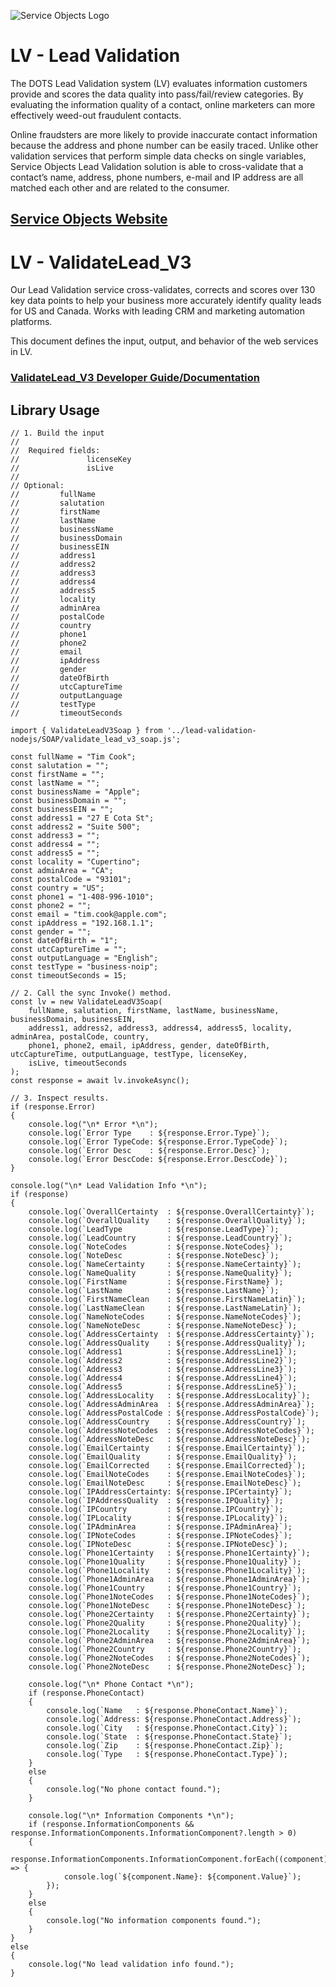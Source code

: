 ﻿![Service Objects Logo](https://www.serviceobjects.com/wp-content/uploads/2021/05/SO-Logo-with-TM.gif "Service Objects Logo")

# LV - Lead Validation

The DOTS Lead Validation system (LV) evaluates information customers provide and scores the data quality into pass/fail/review categories. By evaluating the information quality of a contact, online marketers can more effectively weed-out fraudulent contacts.

Online fraudsters are more likely to provide inaccurate contact information because the address and phone number can be easily traced. Unlike other validation services that perform simple data checks on single variables, Service Objects Lead Validation solution is able to cross-validate that a contact’s name, address, phone numbers, e-mail and IP address are all matched each other and are related to the consumer.

## [Service Objects Website](https://serviceobjects.com)

# LV - ValidateLead_V3

Our Lead Validation service cross-validates, corrects and scores over 130 key data points to help your business more accurately identify quality leads for US and Canada. Works with leading CRM and marketing automation platforms.

This document defines the input, output, and behavior of the web services in LV.

### [ValidateLead_V3 Developer Guide/Documentation](https://www.serviceobjects.com/docs/dots-lead-validation/lv-operations/lv-validatelead_v3-recommended-operation/)

## Library Usage

```
// 1. Build the input
//
//  Required fields:
//               licenseKey
//               isLive
// 
// Optional:
//         fullName
//         salutation
//         firstName
//         lastName
//         businessName
//         businessDomain
//         businessEIN
//         address1
//         address2
//         address3
//         address4
//         address5
//         locality
//         adminArea
//         postalCode
//         country
//         phone1
//         phone2
//         email
//         ipAddress
//         gender
//         dateOfBirth
//         utcCaptureTime
//         outputLanguage
//         testType
//         timeoutSeconds

import { ValidateLeadV3Soap } from '../lead-validation-nodejs/SOAP/validate_lead_v3_soap.js';

const fullName = "Tim Cook";
const salutation = "";
const firstName = "";
const lastName = "";
const businessName = "Apple";
const businessDomain = "";
const businessEIN = "";
const address1 = "27 E Cota St";
const address2 = "Suite 500";
const address3 = "";
const address4 = "";
const address5 = "";
const locality = "Cupertino";
const adminArea = "CA";
const postalCode = "93101";
const country = "US";
const phone1 = "1-408-996-1010";
const phone2 = "";
const email = "tim.cook@apple.com";
const ipAddress = "192.168.1.1";
const gender = "";
const dateOfBirth = "1";
const utcCaptureTime = "";
const outputLanguage = "English";
const testType = "business-noip";
const timeoutSeconds = 15;

// 2. Call the sync Invoke() method.
const lv = new ValidateLeadV3Soap(
    fullName, salutation, firstName, lastName, businessName, businessDomain, businessEIN,
    address1, address2, address3, address4, address5, locality, adminArea, postalCode, country,
    phone1, phone2, email, ipAddress, gender, dateOfBirth, utcCaptureTime, outputLanguage, testType, licenseKey,
    isLive, timeoutSeconds
);
const response = await lv.invokeAsync();

// 3. Inspect results.
if (response.Error)
{
    console.log("\n* Error *\n");
    console.log(`Error Type    : ${response.Error.Type}`);
    console.log(`Error TypeCode: ${response.Error.TypeCode}`);
    console.log(`Error Desc    : ${response.Error.Desc}`);
    console.log(`Error DescCode: ${response.Error.DescCode}`);
}

console.log("\n* Lead Validation Info *\n");
if (response)
{
    console.log(`OverallCertainty  : ${response.OverallCertainty}`);
    console.log(`OverallQuality    : ${response.OverallQuality}`);
    console.log(`LeadType          : ${response.LeadType}`);
    console.log(`LeadCountry       : ${response.LeadCountry}`);
    console.log(`NoteCodes         : ${response.NoteCodes}`);
    console.log(`NoteDesc          : ${response.NoteDesc}`);
    console.log(`NameCertainty     : ${response.NameCertainty}`);
    console.log(`NameQuality       : ${response.NameQuality}`);
    console.log(`FirstName         : ${response.FirstName}`);
    console.log(`LastName          : ${response.LastName}`);
    console.log(`FirstNameClean    : ${response.FirstNameLatin}`);
    console.log(`LastNameClean     : ${response.LastNameLatin}`);
    console.log(`NameNoteCodes     : ${response.NameNoteCodes}`);
    console.log(`NameNoteDesc      : ${response.NameNoteDesc}`);
    console.log(`AddressCertainty  : ${response.AddressCertainty}`);
    console.log(`AddressQuality    : ${response.AddressQuality}`);
    console.log(`Address1          : ${response.AddressLine1}`);
    console.log(`Address2          : ${response.AddressLine2}`);
    console.log(`Address3          : ${response.AddressLine3}`);
    console.log(`Address4          : ${response.AddressLine4}`);
    console.log(`Address5          : ${response.AddressLine5}`);
    console.log(`AddressLocality   : ${response.AddressLocality}`);
    console.log(`AddressAdminArea  : ${response.AddressAdminArea}`);
    console.log(`AddressPostalCode : ${response.AddressPostalCode}`);
    console.log(`AddressCountry    : ${response.AddressCountry}`);
    console.log(`AddressNoteCodes  : ${response.AddressNoteCodes}`);
    console.log(`AddressNoteDesc   : ${response.AddressNoteDesc}`);
    console.log(`EmailCertainty    : ${response.EmailCertainty}`);
    console.log(`EmailQuality      : ${response.EmailQuality}`);
    console.log(`EmailCorrected    : ${response.EmailCorrected}`);
    console.log(`EmailNoteCodes    : ${response.EmailNoteCodes}`);
    console.log(`EmailNoteDesc     : ${response.EmailNoteDesc}`);
    console.log(`IPAddressCertainty: ${response.IPCertainty}`);
    console.log(`IPAddressQuality  : ${response.IPQuality}`);
    console.log(`IPCountry         : ${response.IPCountry}`);
    console.log(`IPLocality        : ${response.IPLocality}`);
    console.log(`IPAdminArea       : ${response.IPAdminArea}`);
    console.log(`IPNoteCodes       : ${response.IPNoteCodes}`);
    console.log(`IPNoteDesc        : ${response.IPNoteDesc}`);
    console.log(`Phone1Certainty   : ${response.Phone1Certainty}`);
    console.log(`Phone1Quality     : ${response.Phone1Quality}`);
    console.log(`Phone1Locality    : ${response.Phone1Locality}`);
    console.log(`Phone1AdminArea   : ${response.Phone1AdminArea}`);
    console.log(`Phone1Country     : ${response.Phone1Country}`);
    console.log(`Phone1NoteCodes   : ${response.Phone1NoteCodes}`);
    console.log(`Phone1NoteDesc    : ${response.Phone1NoteDesc}`);
    console.log(`Phone2Certainty   : ${response.Phone2Certainty}`);
    console.log(`Phone2Quality     : ${response.Phone2Quality}`);
    console.log(`Phone2Locality    : ${response.Phone2Locality}`);
    console.log(`Phone2AdminArea   : ${response.Phone2AdminArea}`);
    console.log(`Phone2Country     : ${response.Phone2Country}`);
    console.log(`Phone2NoteCodes   : ${response.Phone2NoteCodes}`);
    console.log(`Phone2NoteDesc    : ${response.Phone2NoteDesc}`);

    console.log("\n* Phone Contact *\n");
    if (response.PhoneContact) 
    {
        console.log(`Name   : ${response.PhoneContact.Name}`);
        console.log(`Address: ${response.PhoneContact.Address}`);
        console.log(`City   : ${response.PhoneContact.City}`);
        console.log(`State  : ${response.PhoneContact.State}`);
        console.log(`Zip    : ${response.PhoneContact.Zip}`);
        console.log(`Type   : ${response.PhoneContact.Type}`);
    } 
    else 
    {
        console.log("No phone contact found.");
    }

    console.log("\n* Information Components *\n");
    if (response.InformationComponents && response.InformationComponents.InformationComponent?.length > 0) 
    {
        response.InformationComponents.InformationComponent.forEach((component) => {
            console.log(`${component.Name}: ${component.Value}`);
        });
    } 
    else
    {
        console.log("No information components found.");
    }
} 
else 
{
    console.log("No lead validation info found.");
}
```
